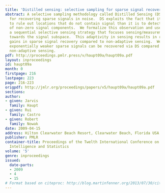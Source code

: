 ```yaml
---
title: 'Distilled sensing: selective sampling for sparse signal recovery'
abstract: A selective sampling methodology called Distilled Sensing (DS) is proposed
  for recovering sparse signals in noise.  DS exploits the fact that it is often easier
  to rule out locations that do not contain signal than it is to detect the locations
  of non-zero signal components.  We formalize this observation and use it to devise
  a sequential selective sensing strategy that focuses sensing/measurement resources
  towards the signal subspace.  This adaptivity in sensing results in rather surprising
  gains in sparse signal recovery compared to non-adaptive sensing.  We show that
  exponentially weaker sparse signals can be recovered via DS compared with conventional
  non-adaptive sensing.
pdf: http://proceedings.pmlr.press/v/haupt09a/haupt09a.pdf
layout: inproceedings
id: haupt09a
month: 0
firstpage: 216
lastpage: 223
page: 216-223
origpdf: http://jmlr.org/proceedings/papers/v5/haupt09a/haupt09a.pdf
sections: 
author:
- given: Jarvis
  family: Haupt
- given: Rui
  family: Castro
- given: Robert
  family: Nowak
date: 2009-04-15
address: Hilton Clearwater Beach Resort, Clearwater Beach, Florida USA
publisher: PMLR
container-title: Proceedings of the Twelth International Conference on Artificial
  Intelligence and Statistics
volume: '5'
genre: inproceedings
issued:
  date-parts:
  - 2009
  - 4
  - 15
# Format based on citeproc: http://blog.martinfenner.org/2013/07/30/citeproc-yaml-for-bibliographies/
---
```


